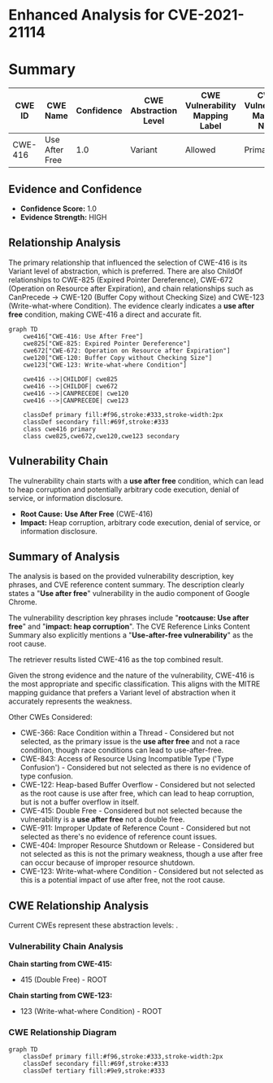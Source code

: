 # Enhanced Analysis for CVE-2021-21114

# Summary
| CWE ID | CWE Name | Confidence | CWE Abstraction Level | CWE Vulnerability Mapping Label | CWE-Vulnerability Mapping Notes |
|---|---|---|---|---|---|
| CWE-416 | Use After Free | 1.0 | Variant | Allowed | Primary CWE |

## Evidence and Confidence

*   **Confidence Score:** 1.0
*   **Evidence Strength:** HIGH

## Relationship Analysis
The primary relationship that influenced the selection of CWE-416 is its Variant level of abstraction, which is preferred. There are also ChildOf relationships to CWE-825 (Expired Pointer Dereference), CWE-672 (Operation on Resource after Expiration), and chain relationships such as CanPrecede -> CWE-120 (Buffer Copy without Checking Size) and CWE-123 (Write-what-where Condition). The evidence clearly indicates a **use after free** condition, making CWE-416 a direct and accurate fit.

```mermaid
graph TD
    cwe416["CWE-416: Use After Free"]
    cwe825["CWE-825: Expired Pointer Dereference"]
    cwe672["CWE-672: Operation on Resource after Expiration"]
    cwe120["CWE-120: Buffer Copy without Checking Size"]
    cwe123["CWE-123: Write-what-where Condition"]
    
    cwe416 -->|CHILDOF| cwe825
    cwe416 -->|CHILDOF| cwe672
    cwe416 -->|CANPRECEDE| cwe120
    cwe416 -->|CANPRECEDE| cwe123
    
    classDef primary fill:#f96,stroke:#333,stroke-width:2px
    classDef secondary fill:#69f,stroke:#333
    class cwe416 primary
    class cwe825,cwe672,cwe120,cwe123 secondary
```

## Vulnerability Chain
The vulnerability chain starts with a **use after free** condition, which can lead to heap corruption and potentially arbitrary code execution, denial of service, or information disclosure.
  - **Root Cause:** **Use After Free** (CWE-416)
  - **Impact:** Heap corruption, arbitrary code execution, denial of service, or information disclosure.

## Summary of Analysis
The analysis is based on the provided vulnerability description, key phrases, and CVE reference content summary. The description clearly states a "**Use after free**" vulnerability in the audio component of Google Chrome.

The vulnerability description key phrases include "**rootcause: Use after free**" and "**impact: heap corruption**". The CVE Reference Links Content Summary also explicitly mentions a "**Use-after-free vulnerability**" as the root cause.

The retriever results listed CWE-416 as the top combined result.

Given the strong evidence and the nature of the vulnerability, CWE-416 is the most appropriate and specific classification. This aligns with the MITRE mapping guidance that prefers a Variant level of abstraction when it accurately represents the weakness.

Other CWEs Considered:

*   CWE-366: Race Condition within a Thread - Considered but not selected, as the primary issue is the **use after free** and not a race condition, though race conditions can lead to use-after-free.
*   CWE-843: Access of Resource Using Incompatible Type ('Type Confusion') - Considered but not selected as there is no evidence of type confusion.
*   CWE-122: Heap-based Buffer Overflow - Considered but not selected as the root cause is use after free, which can lead to heap corruption, but is not a buffer overflow in itself.
*   CWE-415: Double Free - Considered but not selected because the vulnerability is a **use after free** not a double free.
*   CWE-911: Improper Update of Reference Count - Considered but not selected as there's no evidence of reference count issues.
*   CWE-404: Improper Resource Shutdown or Release - Considered but not selected as this is not the primary weakness, though a use after free can occur because of improper resource shutdown.
*   CWE-123: Write-what-where Condition - Considered but not selected as this is a potential impact of use after free, not the root cause.


## CWE Relationship Analysis

Current CWEs represent these abstraction levels: .


### Vulnerability Chain Analysis

**Chain starting from CWE-415:**
- 415 (Double Free) - ROOT


**Chain starting from CWE-123:**
- 123 (Write-what-where Condition) - ROOT



### CWE Relationship Diagram

```mermaid
graph TD
    classDef primary fill:#f96,stroke:#333,stroke-width:2px
    classDef secondary fill:#69f,stroke:#333
    classDef tertiary fill:#9e9,stroke:#333
```